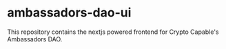 # ambassadors-dao-ui

This repository contains the nextjs powered frontend for Crypto Capable's Ambassadors DAO.

<!-- TODO: wrap the objects in a {proposal:<>} -->